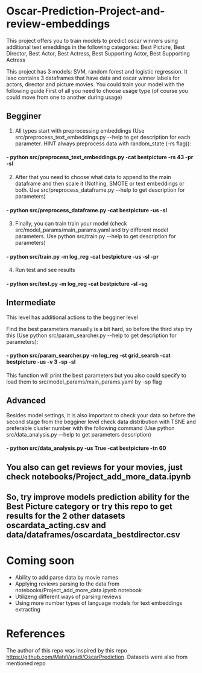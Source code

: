 # Oscar-Prediction-Project-and-review-embeddings
This project offers you to train models to predict oscar winners using additional text emeddings in the following categories: Best Picture, Best Director, Best Actor, Best Actress, Best Supporting Actor, Best Supporting Actress

This project has 3 models: SVM, random forest and logistic regression. It laso contains 3 dataframes that have data and oscar winner labels for actors, director and picture movies. You could train your model with the following guide
First of all you need to choose usage type (of course you could move from one to another during usage)

## Begginer 

1) All types start with preprocessing embeddings (Use src/preprocess_text_embeddings.py --help to get description for each parameter. HINT always preprocess data with random_state (-rs flag)):

#### - python src/preprocess_text_embeddings.py -cat bestpicture -rs 43 -pr -sl

2) After that you need to choose what data to append to the main dataframe and then scale it (Nothing, SMOTE or text embeddings or both. Use src/preprocess_dataframe.py --help to get description for parameters)

#### - python src/preprocess_dataframe.py -cat bestpicture -us -sl

3) Finally, you can train train your model (check src/model_params/main_params.yaml and try different model parameters. Use python src/train.py --help to get description for parameters)

#### - python src/train.py -m log_reg -cat bestpicture -us -sl -pr 

4) Run test and see results

#### - python src/test.py -m log_reg -cat bestpicture -sl -sg 

## Intermediate  

This level has additional actions to the begginer level

Find the best parameters manually is a bit hard, so before the third step try this (Use python src/param_searcher.py --help to get description for parameters): 

#### - python src/param_searcher.py -m log_reg -st grid_search -cat bestpicture -us -v 3 -sp -sl

This function will print the best parameters but you also could specify to load them to src/model_params/main_params.yaml by -sp flag

## Advanced

Besides model settings, it is also important to check your data so before the second stage from the begginer level check data distribution with TSNE and preferable cluster number with the following command (Use python src/data_analysis.py --help to get parameters description)

#### - python src/data_analysis.py -us True -cat bestpicture -tn 60 

## You also can get reviews for your movies, just check notebooks/Project_add_more_data.ipynb 

## So, try improve models prediction ability for the Best Picture category or try this repo to get results for the 2 other datasets oscardata_acting.csv and data/dataframes/oscardata_bestdirector.csv

# Coming soon

- Ability to add parse data by movie names
- Applying reviews parsing to the data from notebooks/Project_add_more_data.ipynb notebook
- Utilizeng different ways of parsing reviews
- Using more number types of language models for text embeddings extracting

# References

The author of this repo was inspired by this repo https://github.com/MateVaradi/OscarPrediction. Datasets were also from mentioned repo 

